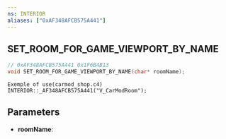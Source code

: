 ```yaml
---
ns: INTERIOR
aliases: ["0xAF348AFCB575A441"]
---
```

## SET_ROOM_FOR_GAME_VIEWPORT_BY_NAME

```c
// 0xAF348AFCB575A441 0x1F6B4B13
void SET_ROOM_FOR_GAME_VIEWPORT_BY_NAME(char* roomName);
```

```
Exemple of use(carmod_shop.c4)  
INTERIOR::_AF348AFCB575A441("V_CarModRoom");  
```

## Parameters
* **roomName**: 

